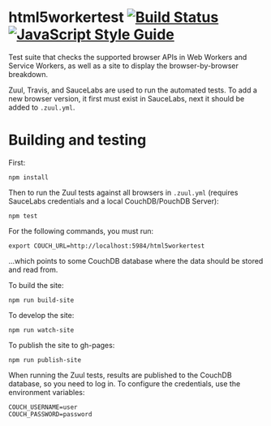 html5workertest [![Build Status](https://travis-ci.org/nolanlawson/html5workertest.svg?branch=master)](https://travis-ci.org/nolanlawson/html5workertest) [![JavaScript Style Guide](https://img.shields.io/badge/code%20style-standard-brightgreen.svg)](http://standardjs.com/)
=====

Test suite that checks the supported browser APIs in Web Workers and Service Workers, as well as a site to display the browser-by-browser breakdown.

Zuul, Travis, and SauceLabs are used to run the automated tests. To add a new browser version, it first must exist in SauceLabs, next it should be added to `.zuul.yml`.

Building and testing
====

First:

    npm install

Then to run the Zuul tests against all browsers in `.zuul.yml` (requires SauceLabs credentials and a local CouchDB/PouchDB Server):

    npm test

For the following commands, you must run:

    export COUCH_URL=http://localhost:5984/html5workertest

...which points to some CouchDB database where the data should be stored and read from.

To build the site:

    npm run build-site

To develop the site:

    npm run watch-site

To publish the site to gh-pages:

    npm run publish-site

When running the Zuul tests, results are published to the CouchDB database, so you need to log in. To configure the credentials, use the environment variables:

    COUCH_USERNAME=user
    COUCH_PASSWORD=password

